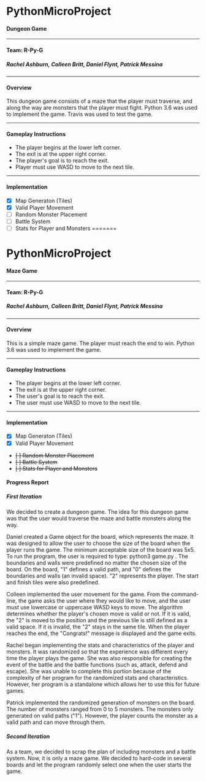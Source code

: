 # PythonMicroProject

#### Dungeon Game
---

#### Team: R-Py-G
##### Rachel Ashburn, Colleen Britt, Daniel Flynt, Patrick Messina
---

#### Overview
This dungeon game consists of a maze that the player must traverse, and along the way are monsters that the player must fight. Python 3.6 was used to implement the game. Travis was used to test the game.
***

#### Gameplay Instructions
* The player begins at the lower left corner.
* The exit is at the upper right corner.
* The player's goal is to reach the exit.
* Player must use WASD to move to the next tile.
---

#### Implementation
- [x] Map Generaton (Tiles)
- [x] Valid Player Movement
- [ ] Random Monster Placement
- [ ] Battle System
- [ ] Stats for Player and Monsters
=======
# PythonMicroProject

#### Maze Game
---

#### Team: R-Py-G
##### Rachel Ashburn, Colleen Britt, Daniel Flynt, Patrick Messina
---

#### Overview
This is a simple maze game. The player must reach the end to win.
Python 3.6 was used to implement the game.
***

#### Gameplay Instructions
* The player begins at the lower left corner.
* The exit is at the upper right corner.
* The user's goal is to reach the exit.
* The user must use WASD to move to the next tile.
---

#### Implementation
- [x] Map Generaton (Tiles)
- [x] Valid Player Movement
- ~~[ ] Random Monster Placement~~
- ~~[ ] Battle System~~
- ~~[ ] Stats for Player and Monsters~~

#### Progress Report

##### First Iteration

We decided to create a dungeon game. The idea for this dungeon game was that the user would traverse the maze and battle monsters along the way.

Daniel created a Game object for the board, which represents the maze. It was designed to allow the user to choose the size of the board when the player runs the game. The minimum acceptable size of the board was 5x5. To run the program, the user is required to type: python3 game.py <size of the width> <size of height>. The boundaries and walls were predefined no matter the chosen size of the board. On the board, "1" defines a valid path, and "0" defines the boundaries and walls (an invalid space). "2" represents the player. The start and finish tiles were also predefined.

Colleen implemented the user movement for the game. From the command-line, the game asks the user where they would like to move, and the user must use lowercase or uppercase WASD keys to move. The algorithm determines whether the player's chosen move is valid or not. If it is valid, the "2" is moved to the position and the previous tile is still defined as a valid space. If it is invalid, the "2" stays in the same tile. When the player reaches the end, the "Congrats!" message is displayed and the game exits.

Rachel began implementing the stats and characteristics of the player and monsters. It was randomized so that the experience was different every time the player plays the game. She was also responsible for creating the event of the battle and the battle functions (such as, attack, defend and escape). She was unable to complete this portion because of the complexity of her program for the randomized stats and characteristics. However, her program is a standalone which allows her to use this for future games.

Patrick implemented the randomized generation of monsters on the board. The number of monsters ranged from 0 to 5 monsters. The monsters only generated on valid paths ("1"). However, the player counts the monster as a valid path and can move through them.

##### Second Iteration

As a team, we decided to scrap the plan of including monsters and a battle system. Now, it is only a maze game. We decided to hard-code in several boards and let the program randomly select one when the user starts the game.
